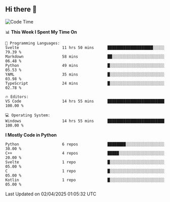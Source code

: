 ## Hi there 👋

<!--START_SECTION:waka-->
![Code Time](http://img.shields.io/badge/Code%20Time-120%20hrs%2054%20mins-blue)

📊 **This Week I Spent My Time On** 

```text
💬 Programming Languages: 
Svelte                   11 hrs 50 mins      ████████████████████░░░░░   79.39 % 
Markdown                 58 mins             ██░░░░░░░░░░░░░░░░░░░░░░░   06.48 % 
Python                   49 mins             █░░░░░░░░░░░░░░░░░░░░░░░░   05.53 % 
YAML                     35 mins             █░░░░░░░░░░░░░░░░░░░░░░░░   03.98 % 
TypeScript               24 mins             █░░░░░░░░░░░░░░░░░░░░░░░░   02.78 % 

🔥 Editors: 
VS Code                  14 hrs 55 mins      █████████████████████████   100.00 % 

💻 Operating System: 
Windows                  14 hrs 55 mins      █████████████████████████   100.00 % 
```

**I Mostly Code in Python** 

```text
Python                   6 repos             ████████░░░░░░░░░░░░░░░░░   30.00 % 
C++                      4 repos             █████░░░░░░░░░░░░░░░░░░░░   20.00 % 
Svelte                   1 repo              █░░░░░░░░░░░░░░░░░░░░░░░░   05.00 % 
C                        1 repo              █░░░░░░░░░░░░░░░░░░░░░░░░   05.00 % 
Kotlin                   1 repo              █░░░░░░░░░░░░░░░░░░░░░░░░   05.00 % 
```




 Last Updated on 02/04/2025 01:05:32 UTC
<!--END_SECTION:waka-->
